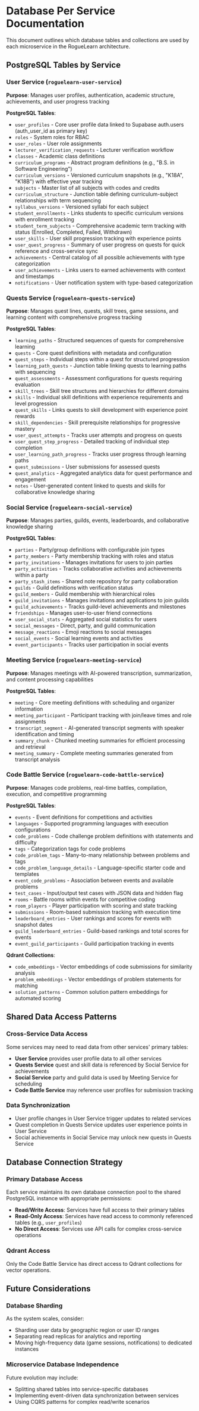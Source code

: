 # **Database Per Service Documentation**

This document outlines which database tables and collections are used by each microservice in the RogueLearn architecture.

## **PostgreSQL Tables by Service**

### **User Service** (`roguelearn-user-service`)
**Purpose**: Manages user profiles, authentication, academic structure, achievements, and user progress tracking

**PostgreSQL Tables**:
- `user_profiles` - Core user profile data linked to Supabase auth.users (auth_user_id as primary key)
- `roles` - System roles for RBAC
- `user_roles` - User role assignments
- `lecturer_verification_requests` - Lecturer verification workflow
- `classes` - Academic class definitions
- `curriculum_programs` - Abstract program definitions (e.g., "B.S. in Software Engineering")
- `curriculum_versions` - Versioned curriculum snapshots (e.g., "K18A", "K18B") with effective year tracking
- `subjects` - Master list of all subjects with codes and credits
- `curriculum_structure` - Junction table defining curriculum-subject relationships with term sequencing
- `syllabus_versions` - Versioned syllabi for each subject
- `student_enrollments` - Links students to specific curriculum versions with enrollment tracking
- `student_term_subjects` - Comprehensive academic term tracking with status (Enrolled, Completed, Failed, Withdrawn)
- `user_skills` - User skill progression tracking with experience points
- `user_quest_progress` - Summary of user progress on quests for quick reference and cross-service sync
- `achievements` - Central catalog of all possible achievements with type categorization
- `user_achievements` - Links users to earned achievements with context and timestamps
- `notifications` - User notification system with type-based categorization

### **Quests Service** (`roguelearn-quests-service`)
**Purpose**: Manages quest lines, quests, skill trees, game sessions, and learning content with comprehensive progress tracking

**PostgreSQL Tables**:
- `learning_paths` - Structured sequences of quests for comprehensive learning
- `quests` - Core quest definitions with metadata and configuration
- `quest_steps` - Individual steps within a quest for structured progression
- `learning_path_quests` - Junction table linking quests to learning paths with sequencing
- `quest_assessments` - Assessment configurations for quests requiring evaluation
- `skill_trees` - Skill tree structures and hierarchies for different domains
- `skills` - Individual skill definitions with experience requirements and level progression
- `quest_skills` - Links quests to skill development with experience point rewards
- `skill_dependencies` - Skill prerequisite relationships for progressive mastery
- `user_quest_attempts` - Tracks user attempts and progress on quests
- `user_quest_step_progress` - Detailed tracking of individual step completion
- `user_learning_path_progress` - Tracks user progress through learning paths
- `quest_submissions` - User submissions for assessed quests
- `quest_analytics` - Aggregated analytics data for quest performance and engagement
- `notes` - User-generated content linked to quests and skills for collaborative knowledge sharing

### **Social Service** (`roguelearn-social-service`)
**Purpose**: Manages parties, guilds, events, leaderboards, and collaborative knowledge sharing

**PostgreSQL Tables**:
- `parties` - Party/group definitions with configurable join types
- `party_members` - Party membership tracking with roles and status
- `party_invitations` - Manages invitations for users to join parties
- `party_activities` - Tracks collaborative activities and achievements within a party
- `party_stash_items` - Shared note repository for party collaboration
- `guilds` - Guild definitions with verification status
- `guild_members` - Guild membership with hierarchical roles
- `guild_invitations` - Manages invitations and applications to join guilds
- `guild_achievements` - Tracks guild-level achievements and milestones
- `friendships` - Manages user-to-user friend connections
- `user_social_stats` - Aggregated social statistics for users
- `social_messages` - Direct, party, and guild communication
- `message_reactions` - Emoji reactions to social messages
- `social_events` - Social learning events and activities
- `event_participants` - Tracks user participation in social events

### **Meeting Service** (`roguelearn-meeting-service`)
**Purpose**: Manages meetings with AI-powered transcription, summarization, and content processing capabilities

**PostgreSQL Tables**:
- `meeting` - Core meeting definitions with scheduling and organizer information
- `meeting_participant` - Participant tracking with join/leave times and role assignments
- `transcript_segment` - AI-generated transcript segments with speaker identification and timing
- `summary_chunk` - Chunked meeting summaries for efficient processing and retrieval
- `meeting_summary` - Complete meeting summaries generated from transcript analysis

### **Code Battle Service** (`roguelearn-code-battle-service`)
**Purpose**: Manages code problems, real-time battles, compilation, execution, and competitive programming

**PostgreSQL Tables**:
- `events` - Event definitions for competitions and activities
- `languages` - Supported programming languages with execution configurations
- `code_problems` - Code challenge problem definitions with statements and difficulty
- `tags` - Categorization tags for code problems
- `code_problem_tags` - Many-to-many relationship between problems and tags
- `code_problem_language_details` - Language-specific starter code and templates
- `event_code_problems` - Association between events and available problems
- `test_cases` - Input/output test cases with JSON data and hidden flag
- `rooms` - Battle rooms within events for competitive coding
- `room_players` - Player participation with scoring and state tracking
- `submissions` - Room-based submission tracking with execution time
- `leaderboard_entries` - User rankings and scores for events with snapshot dates
- `guild_leaderboard_entries` - Guild-based rankings and total scores for events
- `event_guild_participants` - Guild participation tracking in events

**Qdrant Collections**:
- `code_embeddings` - Vector embeddings of code submissions for similarity analysis
- `problem_embeddings` - Vector embeddings of problem statements for matching
- `solution_patterns` - Common solution pattern embeddings for automated scoring

## **Shared Data Access Patterns**

### **Cross-Service Data Access**
Some services may need to read data from other services' primary tables:

- **User Service** provides user profile data to all other services
- **Quests Service** quest and skill data is referenced by Social Service for achievements
- **Social Service** party and guild data is used by Meeting Service for scheduling
- **Code Battle Service** may reference user profiles for submission tracking

### **Data Synchronization**
- User profile changes in User Service trigger updates to related services
- Quest completion in Quests Service updates user experience points in User Service
- Social achievements in Social Service may unlock new quests in Quests Service

## **Database Connection Strategy**

### **Primary Database Access**
Each service maintains its own database connection pool to the shared PostgreSQL instance with appropriate permissions:

- **Read/Write Access**: Services have full access to their primary tables
- **Read-Only Access**: Services have read access to commonly referenced tables (e.g., `user_profiles`)
- **No Direct Access**: Services use API calls for complex cross-service operations

### **Qdrant Access**
Only the Code Battle Service has direct access to Qdrant collections for vector operations.

## **Future Considerations**

### **Database Sharding**
As the system scales, consider:
- Sharding user data by geographic region or user ID ranges
- Separating read replicas for analytics and reporting
- Moving high-frequency data (game sessions, notifications) to dedicated instances

### **Microservice Database Independence**
Future evolution may include:
- Splitting shared tables into service-specific databases
- Implementing event-driven data synchronization between services
- Using CQRS patterns for complex read/write scenarios